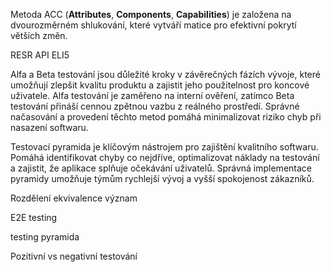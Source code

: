 Metoda ACC (**Attributes**, **Components**, **Capabilities**) je založena na dvourozměrném shlukování, které vytváří matice pro efektivní pokrytí větších změn.

RESR API ELI5

Alfa a Beta testování jsou důležité kroky v závěrečných fázích vývoje, které umožňují zlepšit kvalitu produktu a zajistit jeho použitelnost pro koncové uživatele. Alfa testování je zaměřeno na interní ověření, zatímco Beta testování přináší cennou zpětnou vazbu z reálného prostředí. Správné načasování a provedení těchto metod pomáhá minimalizovat riziko chyb při nasazení softwaru.

Testovací pyramida je klíčovým nástrojem pro zajištění kvalitního softwaru. Pomáhá identifikovat chyby co nejdříve, optimalizovat náklady na testování a zajistit, že aplikace splňuje očekávání uživatelů. Správná implementace pyramidy umožňuje týmům rychlejší vývoj a vyšší spokojenost zákazníků.

Rozdělení ekvivalence význam

E2E testing

testing pyramida

Pozitivní vs negativní testování